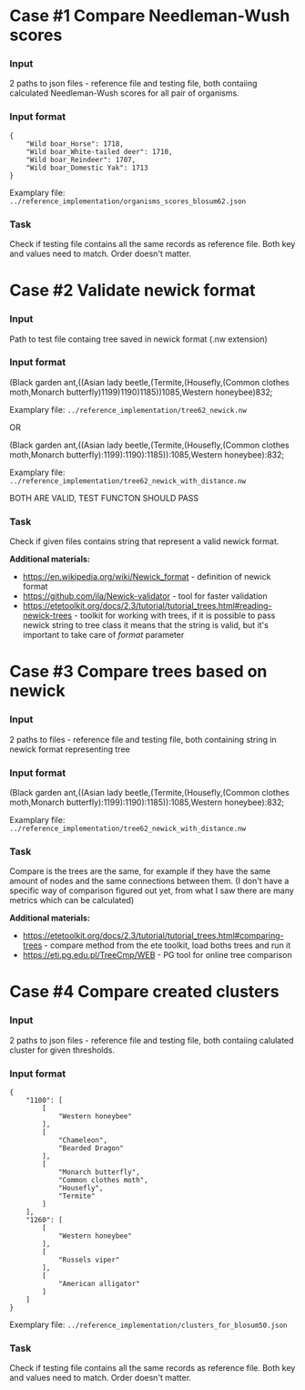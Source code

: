 # Case #1 Compare Needleman-Wush scores

### Input
2 paths to json files - reference file and testing file, both contaiing calculated Needleman-Wush scores for all pair of organisms.

### Input format 
```
{
    "Wild boar_Horse": 1718,
    "Wild boar_White-tailed deer": 1710, 
    "Wild boar_Reindeer": 1707, 
    "Wild boar_Domestic Yak": 1713
}
```

Examplary file: `../reference_implementation/organisms_scores_blosum62.json`


### Task
Check if testing file contains all the same records as reference file. Both key and values need to match. Order doesn't matter.

# Case #2 Validate newick format 

### Input 
Path to test file containg tree saved in newick format (.nw extension)

### Input format
(Black garden ant,((Asian lady beetle,(Termite,(Housefly,(Common clothes moth,Monarch butterfly)1199)1190)1185))1085,Western honeybee)832;

Examplary file: `../reference_implementation/tree62_newick.nw`

OR

(Black garden ant,((Asian lady beetle,(Termite,(Housefly,(Common clothes moth,Monarch butterfly):1199):1190):1185)):1085,Western honeybee):832;

Examplary file: `../reference_implementation/tree62_newick_with_distance.nw`

BOTH ARE VALID, TEST FUNCTON SHOULD PASS

### Task 
Check if given files contains string that represent a valid newick format. 

**Additional materials:** 
* https://en.wikipedia.org/wiki/Newick_format - definition of newick format
* https://github.com/ila/Newick-validator - tool for faster validation
* https://etetoolkit.org/docs/2.3/tutorial/tutorial_trees.html#reading-newick-trees - toolkit for working with trees, if it is possible to pass newick string to tree class it means that the string is valid, but it's important to take care of *format* parameter

# Case #3 Compare trees based on newick

### Input
2 paths to files - reference file and testing file, both containing string in newick format representing tree

### Input format
(Black garden ant,((Asian lady beetle,(Termite,(Housefly,(Common clothes moth,Monarch butterfly):1199):1190):1185)):1085,Western honeybee):832;

Examplary file: `../reference_implementation/tree62_newick_with_distance.nw`

### Task 
Compare is the trees are the same, for example if they have the same amount of nodes and the same connections between them.
(I don't have a specific way of comparison figured out yet, from what I saw there are many metrics which can be calculated) 

**Additional materials:** 
* https://etetoolkit.org/docs/2.3/tutorial/tutorial_trees.html#comparing-trees - compare method from the ete toolkit, load boths trees and run it
* https://eti.pg.edu.pl/TreeCmp/WEB - PG tool for online tree comparison

# Case #4 Compare created clusters

### Input
2 paths to json files - reference file and testing file, both contaiing calulated cluster for given thresholds.

### Input format
```
{
    "1100": [
        [
            "Western honeybee"
        ],
        [
            "Chameleon",
            "Bearded Dragon"
        ],
        [
            "Monarch butterfly",
            "Common clothes moth",
            "Housefly",
            "Termite"
        ]
    ],
    "1260": [
        [
            "Western honeybee"
        ],
        [
            "Russels viper"
        ],
        [
            "American alligator"
        ]
    ]
}
```

Exemplary file: `../reference_implementation/clusters_for_blosum50.json`

### Task 
Check if testing file contains all the same records as reference file. Both key and values need to match. Order doesn't matter.